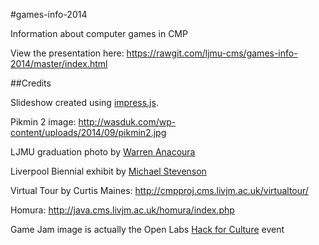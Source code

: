 #games-info-2014

Information about computer games in CMP

View the presentation here: https://rawgit.com/ljmu-cms/games-info-2014/master/index.html


##Credits

Slideshow created using [impress.js](https://bartaz.github.io/impress.js/).

Pikmin 2 image: http://wasduk.com/wp-content/uploads/2014/09/pikmin2.jpg

LJMU graduation photo by [Warren Anacoura](http://www.cms.livjm.ac.uk/staff/staffprofile.asp?UserName=CMSWANAC)

Liverpool Biennial exhibit by [Michael Stevenson](http://www.biennial.com/2014/exhibition/artists/michael-stevenson)

Virtual Tour by Curtis Maines: http://cmpproj.cms.livjm.ac.uk/virtualtour/

Homura: http://java.cms.livjm.ac.uk/homura/index.php

Game Jam image is actually the Open Labs [Hack for Culture](http://www.ljmu.ac.uk/APS/OpenLabs/126602.htm) event
